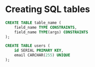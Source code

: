 # Creating SQL tables

```sql
CREATE TABLE table_name (
    field_name TYPE CONSTRAINTS,
    field_name TYPE(args) CONSTRAINTS
);
```

```sql
CREATE TABLE users (
    id SERIAL PRIMARY KEY,
    email CARCHAR(255) UNIQUE
);
```

